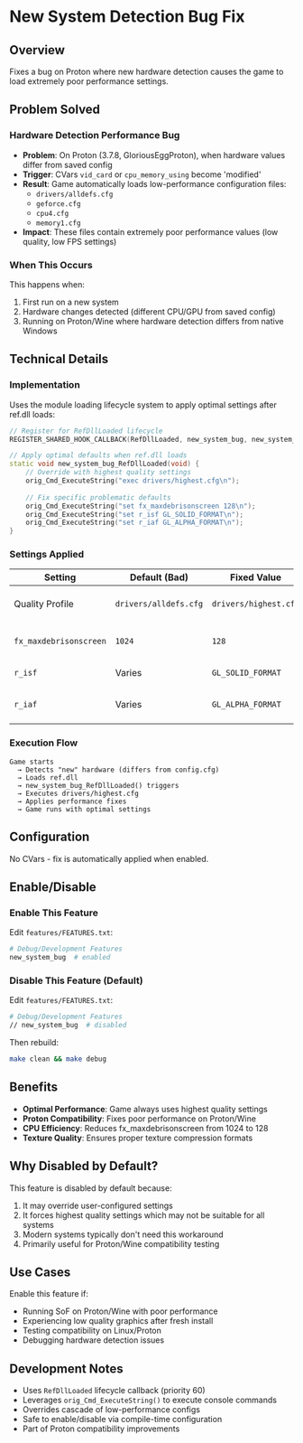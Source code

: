 # New System Detection Bug Fix

## Overview
Fixes a bug on Proton where new hardware detection causes the game to load extremely poor performance settings.

## Problem Solved

### Hardware Detection Performance Bug
- **Problem**: On Proton (3.7.8, GloriousEggProton), when hardware values differ from saved config
- **Trigger**: CVars `vid_card` or `cpu_memory_using` become 'modified'
- **Result**: Game automatically loads low-performance configuration files:
  - `drivers/alldefs.cfg`
  - `geforce.cfg`
  - `cpu4.cfg`
  - `memory1.cfg`
- **Impact**: These files contain extremely poor performance values (low quality, low FPS settings)

### When This Occurs
This happens when:
1. First run on a new system
2. Hardware changes detected (different CPU/GPU from saved config)
3. Running on Proton/Wine where hardware detection differs from native Windows

## Technical Details

### Implementation
Uses the module loading lifecycle system to apply optimal settings after ref.dll loads:

```cpp
// Register for RefDllLoaded lifecycle
REGISTER_SHARED_HOOK_CALLBACK(RefDllLoaded, new_system_bug, new_system_bug_RefDllLoaded, 60);

// Apply optimal defaults when ref.dll loads
static void new_system_bug_RefDllLoaded(void) {
    // Override with highest quality settings
    orig_Cmd_ExecuteString("exec drivers/highest.cfg\n");
    
    // Fix specific problematic defaults
    orig_Cmd_ExecuteString("set fx_maxdebrisonscreen 128\n");
    orig_Cmd_ExecuteString("set r_isf GL_SOLID_FORMAT\n");
    orig_Cmd_ExecuteString("set r_iaf GL_ALPHA_FORMAT\n");
}
```

### Settings Applied

| Setting | Default (Bad) | Fixed Value | Purpose |
|---------|---------------|-------------|---------|
| Quality Profile | `drivers/alldefs.cfg` | `drivers/highest.cfg` | Override low-quality cascade |
| `fx_maxdebrisonscreen` | `1024` | `128` | Reduce CPU overhead from debris |
| `r_isf` | Varies | `GL_SOLID_FORMAT` | Fix texture compression |
| `r_iaf` | Varies | `GL_ALPHA_FORMAT` | Fix alpha channel compression |

### Execution Flow

```
Game starts
  → Detects "new" hardware (differs from config.cfg)
  → Loads ref.dll
  → new_system_bug_RefDllLoaded() triggers
  → Executes drivers/highest.cfg
  → Applies performance fixes
  → Game runs with optimal settings
```

## Configuration
No CVars - fix is automatically applied when enabled.

## Enable/Disable

### Enable This Feature
Edit `features/FEATURES.txt`:
```bash
# Debug/Development Features
new_system_bug  # enabled
```

### Disable This Feature (Default)
Edit `features/FEATURES.txt`:
```bash
# Debug/Development Features
// new_system_bug  # disabled
```

Then rebuild:
```bash
make clean && make debug
```

## Benefits
- **Optimal Performance**: Game always uses highest quality settings
- **Proton Compatibility**: Fixes poor performance on Proton/Wine
- **CPU Efficiency**: Reduces fx_maxdebrisonscreen from 1024 to 128
- **Texture Quality**: Ensures proper texture compression formats

## Why Disabled by Default?
This feature is disabled by default because:
1. It may override user-configured settings
2. It forces highest quality settings which may not be suitable for all systems
3. Modern systems typically don't need this workaround
4. Primarily useful for Proton/Wine compatibility testing

## Use Cases
Enable this feature if:
- Running SoF on Proton/Wine with poor performance
- Experiencing low quality graphics after fresh install
- Testing compatibility on Linux/Proton
- Debugging hardware detection issues

## Development Notes
- Uses `RefDllLoaded` lifecycle callback (priority 60)
- Leverages `orig_Cmd_ExecuteString()` to execute console commands
- Overrides cascade of low-performance configs
- Safe to enable/disable via compile-time configuration
- Part of Proton compatibility improvements
